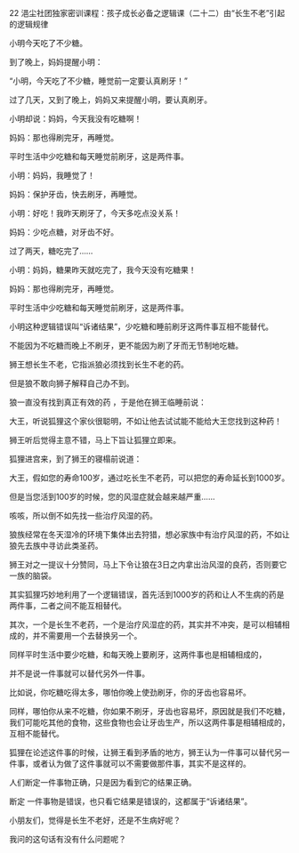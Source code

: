 22 浥尘社团独家密训课程：孩子成长必备之逻辑课（二十二）由“长生不老”引起的逻辑规律



小明今天吃了不少糖。

到了晚上，妈妈提醒小明：

“小明，今天吃了不少糖，睡觉前一定要认真刷牙！”



过了几天，又到了晚上，妈妈又来提醒小明，要认真刷牙。

小明却说：妈妈，今天我没有吃糖啊！

妈妈：那也得刷完牙，再睡觉。

平时生活中少吃糖和每天睡觉前刷牙，这是两件事。









小明：妈妈，我睡觉了！

妈妈：保护牙齿，快去刷牙，再睡觉。





小明：好吃！我昨天刷牙了，今天多吃点没关系！

妈妈：少吃点糖，对牙齿不好。



过了两天，糖吃完了……

小明：妈妈，糖果昨天就吃完了，我今天没有吃糖果！

妈妈：那也得刷完牙，再睡觉。

平时生活中少吃糖和每天睡觉前刷牙，这是两件事。



小明这种逻辑错误叫“诉诸结果”，少吃糖和睡前刷牙这两件事互相不能替代。

不能因为不吃糖而晚上不刷牙，更不能因为刷了牙而无节制地吃糖。



狮王想长生不老，它指派狼必须找到长生不老的药。

但是狼不敢向狮子解释自己办不到。

狼一直没有找到真正有效的药 ，于是他在狮王临睡前说：

大王，听说狐狸这个家伙很聪明，不如让他去试试能不能给大王您找到这种药！

狮王听后觉得主意不错，马上下旨让狐狸立即来。



狐狸进宫来，到了狮王的寝榻前说道：

大王，假如您的寿命100岁，通过吃长生不老药，可以把您的寿命延长到1000岁。

但是当您活到100岁的时候，您的风湿症就会越来越严重……

咳咳，所以倒不如先找一些治疗风湿的药。

狼族经常在冬天湿冷的环境下集体出去狩猎，想必家族中有治疗风湿的药，不如让狼先去族中寻访此类圣药。



狮王对之一提议十分赞同，马上下令让狼在3日之内拿出治风湿的良药，否则要它一族的脑袋。





其实狐狸巧妙地利用了一个逻辑错误，首先活到1000岁的药和让人不生病的药是两件事，二者之间不能互相替代。

其次，一个是长生不老药，一个是治疗风湿症的药，其实并不冲突，是可以相辅相成的，并不需要用一个去替换另一个。

同样平时生活中要少吃糖，和每天晚上要刷牙，这两件事也是相辅相成的，

并不是说一件事就可以替代另外一件事。

比如说，你吃糖吃得太多，哪怕你晚上使劲刷牙，你的牙齿也容易坏。

同样，哪怕你从来不吃糖，你如果不刷牙，牙齿也容易坏，原因就是我们不吃糖，我们可能吃其他的食物，这些食物也会让牙齿生产，所以这两件事是相辅相成的，互相不能替代。



狐狸在论述这件事的时候，让狮王看到矛盾的地方，狮王认为一件事可以替代另一件事，或者认为做了这件事就可以不需要做那件事，其实不是这样的。



人们断定一件事物正确，只是因为看到它的结果正确。

断定 一件事物是错误，也只看它结果是错误的，这都属于“诉诸结果”。



小朋友们，觉得是长生不老好，还是不生病好呢？

我问的这句话有没有什么问题呢？




